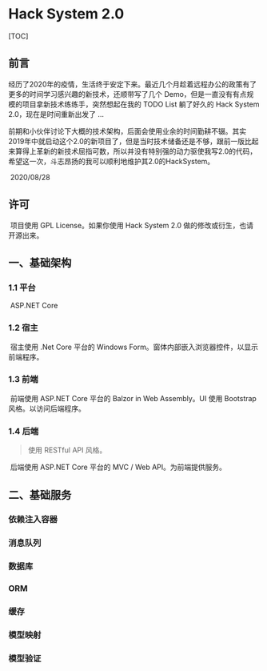 # Hack System 2.0

[TOC]

## 前言

​	经历了2020年的疫情，生活终于安定下来。最近几个月趁着远程办公的政策有了更多的时间学习感兴趣的新技术，还顺带写了几个 Demo，但是一直没有有点规模的项目拿新技术练练手，突然想起在我的 TODO List 躺了好久的 Hack System 2.0，现在是时间重新出发了 ...

​	前期和小伙伴讨论下大概的技术架构，后面会使用业余的时间勤耕不辍。其实2019年中就启动这个2.0的新项目了，但是当时技术储备还是不够，跟前一版比起来算得上革新的新技术屈指可数，所以并没有特别强的动力驱使我写2.0的代码，希望这一次，斗志昂扬的我可以顺利地维护其2.0的HackSystem。

​	2020/08/28

## 许可

​	项目使用 GPL License。如果你使用 Hack System 2.0 做的修改或衍生，也请开源出来。

## 一、基础架构

### 1.1 平台

​	ASP.NET Core

### 1.2 宿主

​	宿主使用 .Net Core 平台的 Windows Form。窗体内部嵌入浏览器控件，以显示前端程序。

### 1.3 前端

​	前端使用 ASP.NET Core 平台的 Balzor in Web Assembly。UI 使用 Bootstrap 风格。以访问后端程序。

### 1.4 后端

> 使用 RESTful API 风格。

​	后端使用 ASP.NET Core 平台的 MVC / Web API。为前端提供服务。

## 二、基础服务

### 依赖注入容器

### 消息队列

### 数据库

### ORM

### 缓存

### 模型映射

### 模型验证

